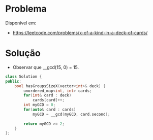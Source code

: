 # Problema

Disponível em:
*   https://leetcode.com/problems/x-of-a-kind-in-a-deck-of-cards/

# Solução

*   Observar que __gcd(15, 0) = 15.

```cpp
class Solution {
public:
    bool hasGroupsSizeX(vector<int>& deck) {
        unordered_map<int, int> cards;
        for(int& card : deck)
            cards[card]++;
        int myGCD = 0;
        for(auto& card : cards)
            myGCD = __gcd(myGCD, card.second);
        
        return myGCD >= 2;
    }
};
```